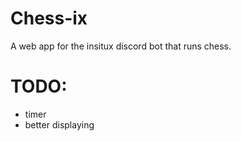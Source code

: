 # Chess-ix

A web app for the insitux discord bot that runs chess.

# TODO:

- timer
- better displaying
